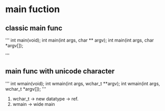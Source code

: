 # main fuction


## classic main func

'''
int main(void);
int main(int args, char ** argv);
int main(int args, char *argv[]);

'''
## main func with unicode character

'''
int wmain(void);
int wmain(int args, wchar_t **argv);
int wmain(int args, wchar_t *argv[]);
'''
1. wchar_t -> new datatype -> ref.
2. wmain -> wide main
